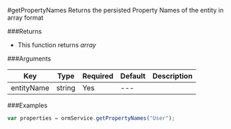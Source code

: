 #getPropertyNames
Returns the persisted Property Names of the entity in array format

###Returns

* This function returns *array*


###Arguments

| Key | Type | Required | Default | Description |
| --- | --- | --- | --- | --- |
| entityName | string | Yes | --- |  |

###Examples

```javascript
var properties = ormService.getPropertyNames("User");
```